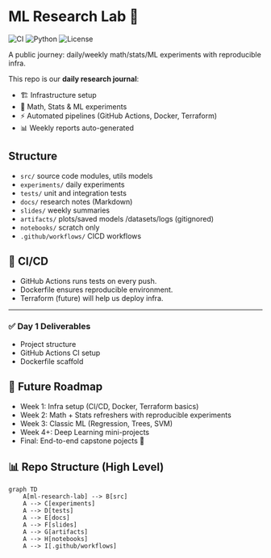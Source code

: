 # ML Research Lab 🚀
![CI](https://github.com/Prabingiri/ml-research-lab/actions/workflows/ci.yml/badge.svg)
![Python](https://img.shields.io/badge/python-3.10-blue)
![License](https://img.shields.io/badge/license-MIT-green)

A public journey: daily/weekly math/stats/ML experiments with reproducible infra.

This repo is our **daily research journal**:  
- 🏗️ Infrastructure setup
- 📓 Math, Stats & ML experiments  
- ⚡ Automated pipelines (GitHub Actions, Docker, Terraform)  
- 📊 Weekly reports auto-generated  

## Structure
- `src/` source code modules, utils models
- `experiments/` daily experiments
- `tests/` unit and integration tests
- `docs/` research notes (Markdown)
- `slides/` weekly summaries
- `artifacts/` plots/saved models /datasets/logs (gitignored)
- `notebooks/` scratch only
- `.github/workflows/` CICD workflows

## 🚀 CI/CD
- GitHub Actions runs tests on every push.  
- Dockerfile ensures reproducible environment.  
- Terraform (future) will help us deploy infra.  

---

### ✅ Day 1 Deliverables
- Project structure  
- GitHub Actions CI setup  
- Dockerfile scaffold  

## 🔭 Future Roadmap
- Week 1: Infra setup (CI/CD, Docker, Terraform basics)
- Week 2: Math + Stats refreshers with reproducible experiments
- Week 3: Classic ML (Regression, Trees, SVM)
- Week 4+: Deep Learning mini-projects
- Final: End-to-end capstone pojects 🚀

## 📊 Repo Structure (High Level)

```mermaid
graph TD
    A[ml-research-lab] --> B[src]
    A --> C[experiments]
    A --> D[tests]
    A --> E[docs]
    A --> F[slides]
    A --> G[artifacts]
    A --> H[notebooks]
    A --> I[.github/workflows]
